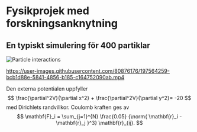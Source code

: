 # Fysikprojek med forskningsanknytning

## En typiskt simulering för 400 partiklar 
![Particle interactions](https://user-images.githubusercontent.com/80876176/197563306-ac92e79b-72e5-4604-a0cc-e77e7c674892.gif)


https://user-images.githubusercontent.com/80876176/197564259-bcb1d88e-5841-4856-b185-c164752090ab.mp4


Den externa potentialen uppfyller 
$$
\frac{\partial^2V}{\partial x^2} + \frac{\partial^2V}{\partial y^2}= -20
$$
med Dirichlets randvillkor.
Coulomb kraften ges av 
$$
    \mathbf{F}_i = 
    \sum_{j=1}^{N}
    \frac{0.05}
    {\norm{ \mathbf{r}_i - \mathbf{r}_j }^3}
    \mathbf{r}_{ij}.
$$

